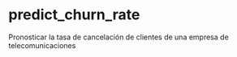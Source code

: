 # predict_churn_rate
Pronosticar la tasa de cancelación de clientes de una empresa de telecomunicaciones
